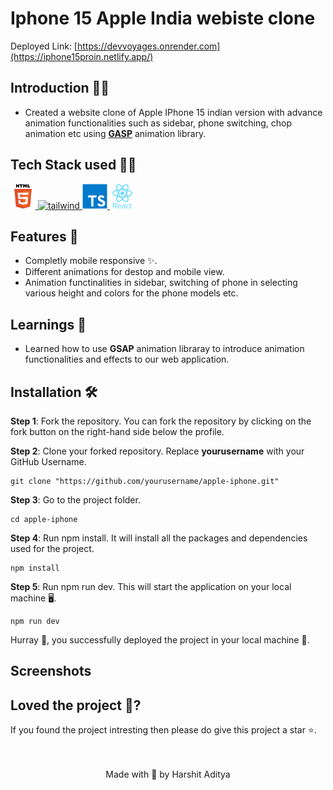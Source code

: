 # Iphone 15 Apple India webiste clone

Deployed Link: [https://devvoyages.onrender.com](https://iphone15proin.netlify.app/)

## Introduction 🐱‍💻
- Created a website clone of Apple IPhone 15 indian version with advance animation functionalities such as sidebar, phone switching, chop animation etc using <a href="https://stripe.com/in">**GASP**</a> animation library. 

## Tech Stack used 👨‍💻

<a href="https://www.w3.org/html/" target="_blank"> <img src="https://raw.githubusercontent.com/devicons/devicon/master/icons/html5/html5-original-wordmark.svg" alt="html5" width="40" height="40"/> </a><a href="https://tailwindcss.com/" target="_blank"> <img src="https://www.vectorlogo.zone/logos/tailwindcss/tailwindcss-icon.svg" alt="tailwind" width="40" height="40"/> </a>  <a href="https://www.typescriptlang.org/" target="_blank" rel="noreferrer"> <img src="https://raw.githubusercontent.com/devicons/devicon/master/icons/typescript/typescript-original.svg" alt="typescript" width="40" height="40"/> </a> <a href="https://reactjs.org/" target="_blank"> <img src="https://raw.githubusercontent.com/devicons/devicon/master/icons/react/react-original-wordmark.svg" alt="react" width="40" height="40"/> </a> 

## Features 🧰
- Completly mobile responsive ✨.
- Different animations for destop and mobile view.
- Animation functinalities in sidebar, switching of phone in selecting various height and colors for the phone models etc.

## Learnings 📝
  
- Learned how to use **GSAP** animation libraray to introduce animation functionalities and effects to our web application.

## Installation 🛠️
  **Step 1**: Fork the repository. You can fork the repository by clicking on the fork button on the right-hand side below the profile.<br> 

  **Step 2**: Clone your forked repository. Replace **yourusername** with your GitHub Username. 
  
  ```
git clone "https://github.com/yourusername/apple-iphone.git"
``` 
  **Step 3**: Go to the project folder.  
  
  ```
cd apple-iphone
``` 
  **Step 4**: Run npm install. It will install all the packages and dependencies used for the project.  
  
  ```
npm install
``` 
  **Step 5**: Run npm run dev. This will start the application on your local machine 🖥️.  
  
  ```
npm run dev
``` 
Hurray 🥳, you successfully deployed the project in your local machine 🎉.  

  ## Screenshots  


  ## Loved the project 💖? 
  
  If you found the project intresting then please do give this project a star ⭐. 
  <br> <br> <br>
   <p align="center" width="100%">
   Made with 💖 by Harshit Aditya   
</p>
